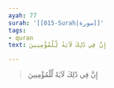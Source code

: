 ```yaml
---
ayah: 77
surah: '[[015-Surah|سورة]]'
tags:
- quran
text: إِنَّ فِي ذَٰلِكَ لَآيَةً لِّلْمُؤْمِنِينَ

---
```

> إِنَّ فِي ذَٰلِكَ لَآيَةً لِّلْمُؤْمِنِينَ
